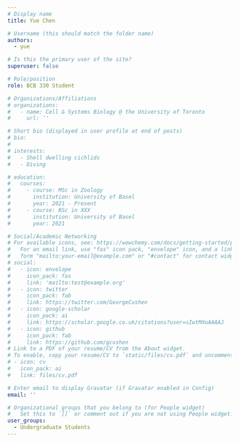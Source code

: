 ```yaml
---
# Display name
title: Yue Chen

# Username (this should match the folder name)
authors:
  - yue

# Is this the primary user of the site?
superuser: false

# Role/position
role: BCB 330 Student

# Organizations/Affiliations
# organizations:
#   - name: Cell & Systems Biology @ the University of Toronto
#     url: ''

# Short bio (displayed in user profile at end of posts)
# bio: 
# 
# interests:
#   - Shell dwelling cichlids
#   - Diving

# education:
#   courses:
#     - course: MSc in Zoology
#       institution: University of Basel
#       year: 2021 - Present
#     - course: BSc in XXX
#       institution: University of Basel
#       year: 2021

# Social/Academic Networking
# For available icons, see: https://wowchemy.com/docs/getting-started/page-builder/#icons
#   For an email link, use "fas" icon pack, "envelope" icon, and a link in the
#   form "mailto:your-email@example.com" or "#contact" for contact widget.
# social:
#   - icon: envelope
#     icon_pack: fas
#     link: 'mailto:test@example.org'
#   - icon: twitter
#     icon_pack: fab
#     link: https://twitter.com/GeorgeCushen
#   - icon: google-scholar
#     icon_pack: ai
#     link: https://scholar.google.co.uk/citations?user=sIwtMXoAAAAJ
#   - icon: github
#     icon_pack: fab
#     link: https://github.com/gcushen
# Link to a PDF of your resume/CV from the About widget.
# To enable, copy your resume/CV to `static/files/cv.pdf` and uncomment the lines below.
# - icon: cv
#   icon_pack: ai
#   link: files/cv.pdf

# Enter email to display Gravatar (if Gravatar enabled in Config)
email: ''

# Organizational groups that you belong to (for People widget)
#   Set this to `[]` or comment out if you are not using People widget.
user_groups:
  - Undergraduate Students
---
```

